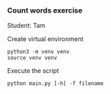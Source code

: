 ### Count words exercise

Student: Tam

Create virtual environment
```
python3 -m venv venv
source venv venv
```
Execute the script
```
python main.py [-h] -f filename
```
